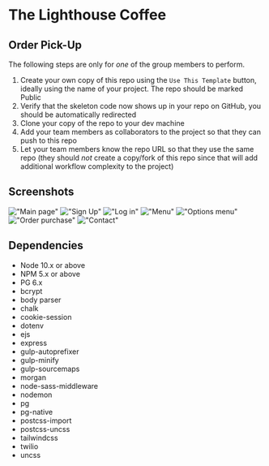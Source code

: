 The Lighthouse Coffee
=========

## Order Pick-Up

The following steps are only for _one_ of the group members to perform.

1. Create your own copy of this repo using the `Use This Template` button, ideally using the name of your project. The repo should be marked Public
2. Verify that the skeleton code now shows up in your repo on GitHub, you should be automatically redirected
3. Clone your copy of the repo to your dev machine
4. Add your team members as collaborators to the project so that they can push to this repo
5. Let your team members know the repo URL so that they use the same repo (they should _not_ create a copy/fork of this repo since that will add additional workflow complexity to the project)


## Screenshots

!["Main page"](https://github.com/kutluduman/midterm_coffee_pickup/blob/master/public/images/screenshots/screenshot1.png?raw=true)
!["Sign Up"](https://github.com/kutluduman/midterm_coffee_pickup/blob/master/public/images/screenshots/screenshot2.png?raw=true)
!["Log in"](https://github.com/kutluduman/midterm_coffee_pickup/blob/master/public/images/screenshots/screenshot3.png?raw=true)
!["Menu"](https://github.com/kutluduman/midterm_coffee_pickup/blob/master/public/images/screenshots/screenshot5.png?raw=true)
!["Options menu"](https://github.com/kutluduman/midterm_coffee_pickup/blob/master/public/images/screenshots/screenshot6.png?raw=true)
!["Order purchase"](https://github.com/kutluduman/midterm_coffee_pickup/blob/master/public/images/screenshots/screenshot7.png?raw=true)
!["Contact"](https://github.com/kutluduman/midterm_coffee_pickup/blob/master/public/images/screenshots/screenshot8.png?raw=true)



## Dependencies

- Node 10.x or above
- NPM 5.x or above
- PG 6.x
- bcrypt
- body parser
- chalk
- cookie-session
- dotenv
- ejs
- express
- gulp-autoprefixer
- gulp-minify
- gulp-sourcemaps
- morgan
- node-sass-middleware
- nodemon
- pg
- pg-native
- postcss-import
- postcss-uncss
- tailwindcss
- twilio
- uncss



